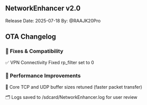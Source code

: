 ## NetworkEnhancer v2.0
Release Date: 2025-07-18
By: @RAAJK20Pro

## OTA Changelog

### 🔧 Fixes & Compatibility
✅ VPN Connectivity Fixed
rp_filter set to 0

### 🚀 Performance Improvements
📡 Core TCP and UDP buffer sizes retuned (faster packet transfer)

🗂️ Logs saved to /sdcard/NetworkEnhancer.log for user review
